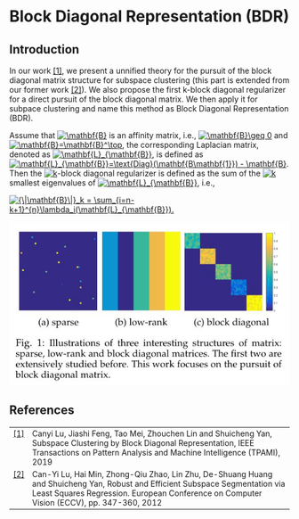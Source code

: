 # Block Diagonal Representation (BDR)

## Introduction

In our work <a class="footnote-reference" href="#id2" id="id1">[1]</a>, we present a unnified theory for the pursuit of the block diagonal matrix structure for subspace clustering (this part is extended from our former work <a class="footnote-reference" href="#id2" id="id1">[2]</a>). We also propose the first k-block diagonal regularizer for a direct pursuit of the block diagonal matrix. We then apply it for subpace clustering and name this method as Block Diagonal Representation (BDR). 

Assume that <a href="https://www.codecogs.com/eqnedit.php?latex=\mathbf{B}" target="_blank"><img src="https://latex.codecogs.com/gif.latex?\mathbf{B}" title="\mathbf{B}" /></a>  is an affinity matrix, i.e., <a href="https://www.codecogs.com/eqnedit.php?latex=\mathbf{B}\geq&space;0" target="_blank"><img src="https://latex.codecogs.com/gif.latex?\mathbf{B}\geq&space;0" title="\mathbf{B}\geq 0" /></a> and <a href="https://www.codecogs.com/eqnedit.php?latex=\mathbf{B}=\mathbf{B}^\top" target="_blank"><img src="https://latex.codecogs.com/gif.latex?\mathbf{B}=\mathbf{B}^\top" title="\mathbf{B}=\mathbf{B}^\top" /></a>, the corresponding Laplacian matrix, denoted as <a href="https://www.codecogs.com/eqnedit.php?latex=\mathbf{L}_{\mathbf{B}}" target="_blank"><img src="https://latex.codecogs.com/gif.latex?\mathbf{L}_{\mathbf{B}}" title="\mathbf{L}_{\mathbf{B}}" /></a>, is defined as
<a href="https://www.codecogs.com/eqnedit.php?latex=\mathbf{L}_{\mathbf{B}}=\text{Diag}(\mathbf{B\mathbf{1}})&space;-&space;\mathbf{B}" target="_blank"><img src="https://latex.codecogs.com/gif.latex?\mathbf{L}_{\mathbf{B}}=\text{Diag}(\mathbf{B\mathbf{1}})&space;-&space;\mathbf{B}" title="\mathbf{L}_{\mathbf{B}}=\text{Diag}(\mathbf{B\mathbf{1}}) - \mathbf{B}" /></a>. Then  the <a href="https://www.codecogs.com/eqnedit.php?latex=k" target="_blank"><img src="https://latex.codecogs.com/gif.latex?k" title="k" /></a>-block diagonal regularizer is defined as the sum of the <a href="https://www.codecogs.com/eqnedit.php?latex=k" target="_blank"><img src="https://latex.codecogs.com/gif.latex?k" title="k" /></a> smallest eigenvalues of <a href="https://www.codecogs.com/eqnedit.php?latex=\mathbf{L}_{\mathbf{B}}" target="_blank"><img src="https://latex.codecogs.com/gif.latex?\mathbf{L}_{\mathbf{B}}" title="\mathbf{L}_{\mathbf{B}}" /></a>, i.e.,

<a href="https://www.codecogs.com/eqnedit.php?latex={\|\mathbf{B}\|}_k&space;=&space;\sum_{i=n-k&plus;1}^{n}\lambda_i(\mathbf{L}_{\mathbf{B}})." target="_blank"><img src="https://latex.codecogs.com/gif.latex?{\|\mathbf{B}\|}_k&space;=&space;\sum_{i=n-k&plus;1}^{n}\lambda_i(\mathbf{L}_{\mathbf{B}})." title="{\|\mathbf{B}\|}_k = \sum_{i=n-k+1}^{n}\lambda_i(\mathbf{L}_{\mathbf{B}})." /></a>

<p align="center"> 
<img src="https://github.com/canyilu/Block-Diagonal-Representation-for-Subspace-Clustering/blob/main/fig_block_diagonal_matrix.JPG" width = '600'>
</p>



## References

<table class="docutils footnote" frame="void" id="id2" rules="none">
<colgroup><col class="label" /><col /></colgroup>
<tbody valign="top">
<tr><td class="label"><a class="fn-backref" href="#id2">[1]</a></td><td>Canyi Lu, Jiashi Feng, Tao Mei, Zhouchen Lin and Shuicheng Yan, Subspace Clustering by Block Diagonal Representation, IEEE Transactions on Pattern Analysis and Machine Intelligence (TPAMI), 2019 </td></tr>
<tr><td class="label"><a class="fn-backref" href="#id2">[2]</a></td><td>Can-Yi Lu, Hai Min, Zhong-Qiu Zhao, Lin Zhu, De-Shuang Huang and Shuicheng Yan, Robust and Efficient Subspace Segmentation via Least Squares Regression. European Conference on Computer Vision (ECCV), pp. 347-360, 2012</td></tr>
</td></tr>
</tbody>
</table>





